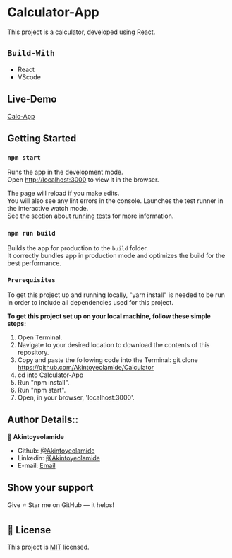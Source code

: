 # Calculator-App

This project is a calculator, developed using React.

## `Build-With`

- React
- VScode

## Live-Demo

[Calc-App](/)


## Getting Started

### `npm start`

Runs the app in the development mode.\
Open [http://localhost:3000](http://localhost:3000) to view it in the browser.

The page will reload if you make edits.\
You will also see any lint errors in the console.
Launches the test runner in the interactive watch mode.\
See the section about [running tests](https://facebook.github.io/create-react-app/docs/running-tests) for more information.

### `npm run build`

Builds the app for production to the `build` folder.\
It correctly bundles app in production mode and optimizes the build for the best performance.



### `Prerequisites`

To get this project up and running locally, "yarn install" is needed to be run in order to include all dependencies used for this project.

**To get this project set up on your local machine, follow these simple steps:**

1. Open Terminal.
2. Navigate to your desired location to download the contents of this repository.
3. Copy and paste the following code into the Terminal: git clone https://github.com/Akintoyeolamide/Calculator
4. cd into  Calculator-App
5. Run "npm install".
6. Run "npm start".
6. Open, in your browser, 'localhost:3000'.


## Author Details::

👤 **Akintoyeolamide**

- Github: [@Akintoyeolamide](https://github.com/Akintoyeolamide)
- Linkedin: [@Akintoyeolamide](https://www.linkedin.com/in/Akintoye-olamide/)
- E-mail: <a href="mailto:Akintoyeolamide500@gmail.com?subject=Hello Olamide!">Email</a>  



## Show your support

Give ⭐ Star me on GitHub — it helps!

## 📝 License

This project is [MIT](lic.url) licensed.